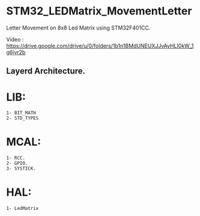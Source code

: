 # STM32_LEDMatrix_MovementLetter
Letter Movement on 8x8 Led Matrix using STM32F401CC.

Video : https://drive.google.com/drive/u/0/folders/1b1n1BMdUNEUXJJvAyHLI0kW_1g6jyr2b
## Layerd Architecture.
  # LIB:
    1- BIT_MATH
    2- STD_TYPES
  # MCAL:
    1- RCC.
    2- GPIO.
    3- SYSTICK.
  # HAL:
    1- LedMatrix
